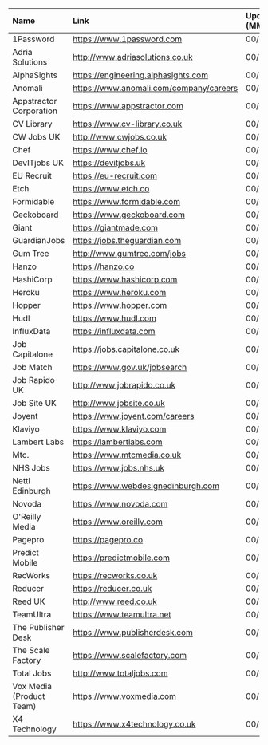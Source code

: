 | Name                     | Link                                    | Updated (MM/DD/YYYY) |
| :----------------------- | :-------------------------------------- | :------------------- |
| 1Password                | https://www.1password.com               | 00/00/0000           |
| Adria Solutions          | http://www.adriasolutions.co.uk         | 00/00/0000           |
| AlphaSights              | https://engineering.alphasights.com     | 00/00/0000           |
| Anomali                  | https://www.anomali.com/company/careers | 00/00/0000           |
| Appstractor Corporation  | https://www.appstractor.com             | 00/00/0000           |
| CV Library               | https://www.cv-library.co.uk            | 00/00/0000           |
| CW Jobs UK               | http://www.cwjobs.co.uk                 | 00/00/0000           |
| Chef                     | https://www.chef.io                     | 00/00/0000           |
| DevITjobs UK             | https://devitjobs.uk                    | 00/00/0000           |
| EU Recruit               | https://eu-recruit.com                  | 00/00/0000           |
| Etch                     | https://www.etch.co                     | 00/00/0000           |
| Formidable               | https://www.formidable.com              | 00/00/0000           |
| Geckoboard               | https://www.geckoboard.com              | 00/00/0000           |
| Giant                    | https://giantmade.com                   | 00/00/0000           |
| GuardianJobs             | https://jobs.theguardian.com            | 00/00/0000           |
| Gum Tree                 | http://www.gumtree.com/jobs             | 00/00/0000           |
| Hanzo                    | https://hanzo.co                        | 00/00/0000           |
| HashiCorp                | https://www.hashicorp.com               | 00/00/0000           |
| Heroku                   | https://www.heroku.com                  | 00/00/0000           |
| Hopper                   | https://www.hopper.com                  | 00/00/0000           |
| Hudl                     | https://www.hudl.com                    | 00/00/0000           |
| InfluxData               | https://influxdata.com                  | 00/00/0000           |
| Job Capitalone           | https://jobs.capitalone.co.uk           | 00/00/0000           |
| Job Match                | https://www.gov.uk/jobsearch            | 00/00/0000           |
| Job Rapido UK            | http://www.jobrapido.co.uk              | 00/00/0000           |
| Job Site UK              | http://www.jobsite.co.uk                | 00/00/0000           |
| Joyent                   | https://www.joyent.com/careers          | 00/00/0000           |
| Klaviyo                  | https://www.klaviyo.com                 | 00/00/0000           |
| Lambert Labs             | https://lambertlabs.com                 | 00/00/0000           |
| Mtc.                     | https://www.mtcmedia.co.uk              | 00/00/0000           |
| NHS Jobs                 | https://www.jobs.nhs.uk                 | 00/00/0000           |
| Nettl Edinburgh          | https://www.webdesignedinburgh.com      | 00/00/0000           |
| Novoda                   | https://www.novoda.com                  | 00/00/0000           |
| O'Reilly Media           | https://www.oreilly.com                 | 00/00/0000           |
| Pagepro                  | https://pagepro.co                      | 00/00/0000           |
| Predict Mobile           | https://predictmobile.com               | 00/00/0000           |
| RecWorks                 | https://recworks.co.uk                  | 00/00/0000           |
| Reducer                  | https://reducer.co.uk                   | 00/00/0000           |
| Reed UK                  | http://www.reed.co.uk                   | 00/00/0000           |
| TeamUltra                | https://www.teamultra.net               | 00/00/0000           |
| The Publisher Desk       | https://www.publisherdesk.com           | 00/00/0000           |
| The Scale Factory        | https://www.scalefactory.com            | 00/00/0000           |
| Total Jobs               | http://www.totaljobs.com                | 00/00/0000           |
| Vox Media (Product Team) | https://www.voxmedia.com                | 00/00/0000           |
| X4 Technology            | https://www.x4technology.co.uk          | 00/00/0000           |
